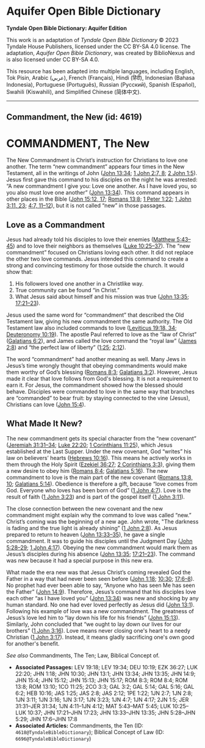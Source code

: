 # Aquifer Open Bible Dictionary

**Tyndale Open Bible Dictionary: Aquifer Edition**

This work is an adaptation of *Tyndale Open Bible Dictionary* © 2023 Tyndale House Publishers, licensed under the CC BY\-SA 4\.0 license. The adaptation, *Aquifer Open Bible Dictionary*, was created by BiblioNexus and is also licensed under CC BY\-SA 4\.0\.

This resource has been adapted into multiple languages, including English, Tok Pisin, Arabic (عربي), French (Français), Hindi (हिंदी), Indonesian (Bahasa Indonesia), Portuguese (Português), Russian (Русский), Spanish (Español), Swahili (Kiswahili), and Simplified Chinese (简体中文).



--------------------------------

## Commandment, the New (id: 4619)

COMMANDMENT, The New
====================

The New Commandment is Christ’s instruction for Christians to love one another. The term “new commandment” appears four times in the New Testament, all in the writings of John ([John 13:34](https://ref.ly/John13:34); [1 John 2:7, 8](https://ref.ly/1John2:7); [2 John 1:5](https://ref.ly/2John1:5)). Jesus first gave this command to his disciples on the night he was arrested: “A new commandment I give you: Love one another. As I have loved you, so you also must love one another” ([John 13:34](https://ref.ly/John13:34)). This command appears in other places in the Bible ([John 15:12, 17](https://ref.ly/John15:12); [Romans 13:8](https://ref.ly/Rom13:8); [1 Peter 1:22](https://ref.ly/1Pet1:22); [1 John 3:11, 23](https://ref.ly/1John3:11); [4:7, 11–12](https://ref.ly/1John4:7)), but it is not called “new” in those passages.

Love as a Commandment
---------------------

Jesus had already told his disciples to love their enemies ([Matthew 5:43–45](https://ref.ly/Matt5:43-Matt5:45)) and to love their neighbors as themselves ([Luke 10:25–37](https://ref.ly/Luke10:25-Luke10:37)). The “new commandment” focused on Christians loving each other. It did not replace the other two love commands. Jesus intended this command to create a strong and convincing testimony for those outside the church. It would show that: 

1. His followers loved one another in a Christlike way.
2. True community can be found “in Christ.”
3. What Jesus said about himself and his mission was true ([John 13:35](https://ref.ly/John13:35); [17:21–23](https://ref.ly/John17:21-John17:23)).

Jesus used the same word for “commandment” that described the Old Testament law, giving his new commandment the same authority. The Old Testament law also included commands to love ([Leviticus 19:18, 34](https://ref.ly/Lev19:18); [Deuteronomy 10:19](https://ref.ly/Deut10:19)). The apostle Paul referred to love as the “law of Christ” ([Galatians 6:2](https://ref.ly/Gal6:2)), and James called the love command the “royal law” ([James 2:8](https://ref.ly/Jas2:8)) and “the perfect law of liberty” ([1:25](https://ref.ly/Jas1:25); [2:12](https://ref.ly/Jas2:12)).

The word “commandment” had another meaning as well. Many Jews in Jesus’s time wrongly thought that obeying commandments would make them worthy of God’s blessing ([Romans 8:3](https://ref.ly/Rom8:3); [Galatians 3:2](https://ref.ly/Gal3:2)). However, Jesus made it clear that love follows from God's blessing. It is not a requirement to earn it. For Jesus, the commandment showed how the blessed should behave. Disciples were commanded to love in the same way that branches are “commanded” to bear fruit: by staying connected to the vine (Jesus), Christians can love ([John 15:4](https://ref.ly/John15:4)).

What Made It New?
-----------------

The new commandment gets its special character from the “new covenant” ([Jeremiah 31:31–34](https://ref.ly/Jer31:31-Jer31:34); [Luke 22:20](https://ref.ly/Luke22:20); [1 Corinthians 11:25](https://ref.ly/1Cor11:25)), which Jesus established at the Last Supper. Under the new covenant, God “writes” his law on believers’ hearts ([Hebrews 10:16](https://ref.ly/Heb10:16)). This means he actively works in them through the Holy Spirit ([Ezekiel 36:27](https://ref.ly/Ezek36:27); [2 Corinthians 3:3](https://ref.ly/2Cor3:3)), giving them a new desire to obey him ([Romans 8:4](https://ref.ly/Rom8:4); [Galatians 5:16](https://ref.ly/Gal5:16)). The new commandment to love is the main part of the new covenant ([Romans 13:8, 10](https://ref.ly/Rom13:8); [Galatians 5:14](https://ref.ly/Gal5:14)). Obedience is therefore a gift, because “love comes from God. Everyone who loves has been born of God” ([1 John 4:7](https://ref.ly/1John4:7)). Love is the result of faith ([1 John 3:23](https://ref.ly/1John3:23)) and is part of the gospel itself ([1 John 3:11](https://ref.ly/1John3:11)).

The close connection between the new covenant and the new commandment might explain why the command to love was called “new.” Christ’s coming was the beginning of a new age. John wrote, "The darkness is fading and the true light is already shining” ([1 John 2:8](https://ref.ly/1John2:8)). As Jesus prepared to return to heaven ([John 13:33–35](https://ref.ly/John13:33-John13:35)), he gave a single commandment. It was to guide his disciples until the Judgment Day ([John 5:28–29](https://ref.ly/John5:28-John5:29); [1 John 4:17](https://ref.ly/1John4:17)). Obeying the new commandment would mark them as Jesus’s disciples during his absence ([John 13:35](https://ref.ly/John13:35); [17:21–23](https://ref.ly/John17:21-John17:23)). The command was new because it had a special purpose in this new era.

What made the era new was that Jesus Christ’s coming revealed God the Father in a way that had never been seen before ([John 1:18](https://ref.ly/John1:18); [10:30](https://ref.ly/John10:30); [17:6–8](https://ref.ly/John17:6-John17:8)). No prophet had ever been able to say, “Anyone who has seen Me has seen the Father” ([John 14:9](https://ref.ly/John14:9)). Therefore, Jesus’s command that his disciples love each other “as I have loved you” ([John 13:34](https://ref.ly/John13:34)) was new and shocking by any human standard. No one had ever loved perfectly as Jesus did ([John 13:1](https://ref.ly/John13:1)). Following his example of love was a new commandment. The greatness of Jesus’s love led him to “lay down his life for his friends” ([John 15:13](https://ref.ly/John15:13)). Similarly, John concluded that “we ought to lay down our lives for our brothers” ([1 John 3:16](https://ref.ly/1John3:16)). Love means never closing one's heart to a needy Christian ([1 John 3:17](https://ref.ly/1John3:17)). Instead, it means gladly sacrificing one's own good for another's benefit.

*See also* Commandments, The Ten; Law, Biblical Concept of.

* **Associated Passages:** LEV 19:18; LEV 19:34; DEU 10:19; EZK 36:27; LUK 22:20; JHN 1:18; JHN 10:30; JHN 13:1; JHN 13:34; JHN 13:35; JHN 14:9; JHN 15:4; JHN 15:12; JHN 15:13; JHN 15:17; ROM 8:3; ROM 8:4; ROM 13:8; ROM 13:10; 1CO 11:25; 2CO 3:3; GAL 3:2; GAL 5:14; GAL 5:16; GAL 6:2; HEB 10:16; JAS 1:25; JAS 2:8; JAS 2:12; 1PE 1:22; 1JN 2:7; 1JN 2:8; 1JN 3:11; 1JN 3:16; 1JN 3:17; 1JN 3:23; 1JN 4:7; 1JN 4:17; 2JN 1:5; JER 31:31–JER 31:34; 1JN 4:11–1JN 4:12; MAT 5:43–MAT 5:45; LUK 10:25–LUK 10:37; JHN 17:21–JHN 17:23; JHN 13:33–JHN 13:35; JHN 5:28–JHN 5:29; JHN 17:6–JHN 17:8
* **Associated Articles:** Commandments, the Ten (ID: `4618@TyndaleBibleDictionary`); Biblical Concept of Law (ID: `6696@TyndaleBibleDictionary`)

